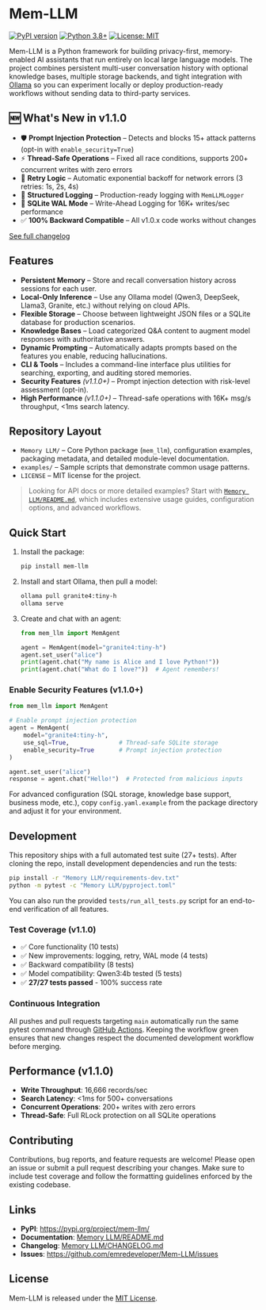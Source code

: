 # Mem-LLM

[![PyPI version](https://badge.fury.io/py/mem-llm.svg)](https://pypi.org/project/mem-llm/)
[![Python 3.8+](https://img.shields.io/badge/python-3.8+-blue.svg)](https://www.python.org/downloads/)
[![License: MIT](https://img.shields.io/badge/License-MIT-yellow.svg)](LICENSE)

Mem-LLM is a Python framework for building privacy-first, memory-enabled AI assistants that run entirely on local large language models. The project combines persistent multi-user conversation history with optional knowledge bases, multiple storage backends, and tight integration with [Ollama](https://ollama.ai) so you can experiment locally or deploy production-ready workflows without sending data to third-party services.

## 🆕 What's New in v1.1.0

- 🛡️ **Prompt Injection Protection** – Detects and blocks 15+ attack patterns (opt-in with `enable_security=True`)
- ⚡ **Thread-Safe Operations** – Fixed all race conditions, supports 200+ concurrent writes with zero errors
- 🔄 **Retry Logic** – Automatic exponential backoff for network errors (3 retries: 1s, 2s, 4s)
- 📝 **Structured Logging** – Production-ready logging with `MemLLMLogger`
- 💾 **SQLite WAL Mode** – Write-Ahead Logging for 16K+ writes/sec performance
- ✅ **100% Backward Compatible** – All v1.0.x code works without changes

[See full changelog](Memory%20LLM/CHANGELOG.md#110---2025-10-21)

## Features
- **Persistent Memory** – Store and recall conversation history across sessions for each user.
- **Local-Only Inference** – Use any Ollama model (Qwen3, DeepSeek, Llama3, Granite, etc.) without relying on cloud APIs.
- **Flexible Storage** – Choose between lightweight JSON files or a SQLite database for production scenarios.
- **Knowledge Bases** – Load categorized Q&A content to augment model responses with authoritative answers.
- **Dynamic Prompting** – Automatically adapts prompts based on the features you enable, reducing hallucinations.
- **CLI & Tools** – Includes a command-line interface plus utilities for searching, exporting, and auditing stored memories.
- **Security Features** *(v1.1.0+)* – Prompt injection detection with risk-level assessment (opt-in).
- **High Performance** *(v1.1.0+)* – Thread-safe operations with 16K+ msg/s throughput, <1ms search latency.

## Repository Layout
- `Memory LLM/` – Core Python package (`mem_llm`), configuration examples, packaging metadata, and detailed module-level documentation.
- `examples/` – Sample scripts that demonstrate common usage patterns.
- `LICENSE` – MIT license for the project.

> Looking for API docs or more detailed examples? Start with [`Memory LLM/README.md`](Memory%20LLM/README.md), which includes extensive usage guides, configuration options, and advanced workflows.

## Quick Start
1. Install the package:
   ```bash
   pip install mem-llm
   ```
2. Install and start Ollama, then pull a model:
   ```bash
   ollama pull granite4:tiny-h
   ollama serve
   ```
3. Create and chat with an agent:
   ```python
   from mem_llm import MemAgent

   agent = MemAgent(model="granite4:tiny-h")
   agent.set_user("alice")
   print(agent.chat("My name is Alice and I love Python!"))
   print(agent.chat("What do I love?"))  # Agent remembers!
   ```

### Enable Security Features (v1.1.0+)
```python
from mem_llm import MemAgent

# Enable prompt injection protection
agent = MemAgent(
    model="granite4:tiny-h",
    use_sql=True,              # Thread-safe SQLite storage
    enable_security=True       # Prompt injection protection
)

agent.set_user("alice")
response = agent.chat("Hello!")  # Protected from malicious inputs
```

For advanced configuration (SQL storage, knowledge base support, business mode, etc.), copy `config.yaml.example` from the package directory and adjust it for your environment.

## Development
This repository ships with a full automated test suite (27+ tests). After cloning the repo, install development dependencies and run the tests:

```bash
pip install -r "Memory LLM/requirements-dev.txt"
python -m pytest -c "Memory LLM/pyproject.toml"
```

You can also run the provided `tests/run_all_tests.py` script for an end-to-end verification of all features.

### Test Coverage (v1.1.0)
- ✅ Core functionality (10 tests)
- ✅ New improvements: logging, retry, WAL mode (4 tests)
- ✅ Backward compatibility (8 tests)
- ✅ Model compatibility: Qwen3:4b tested (5 tests)
- ✅ **27/27 tests passed** - 100% success rate

### Continuous Integration
All pushes and pull requests targeting `main` automatically run the same pytest command through [GitHub Actions](.github/workflows/ci.yml). Keeping the workflow green ensures that new changes respect the documented development workflow before merging.

## Performance (v1.1.0)
- **Write Throughput**: 16,666 records/sec
- **Search Latency**: <1ms for 500+ conversations
- **Concurrent Operations**: 200+ writes with zero errors
- **Thread-Safe**: Full RLock protection on all SQLite operations

## Contributing
Contributions, bug reports, and feature requests are welcome! Please open an issue or submit a pull request describing your changes. Make sure to include test coverage and follow the formatting guidelines enforced by the existing codebase.

## Links
- **PyPI**: https://pypi.org/project/mem-llm/
- **Documentation**: [Memory LLM/README.md](Memory%20LLM/README.md)
- **Changelog**: [Memory LLM/CHANGELOG.md](Memory%20LLM/CHANGELOG.md)
- **Issues**: https://github.com/emredeveloper/Mem-LLM/issues

## License
Mem-LLM is released under the [MIT License](LICENSE).
